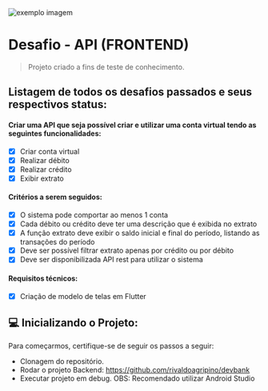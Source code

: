 <img src="https://acontecendoaqui.com.br/wp-content/uploads/2019/05/grupo_nexxera.jpg" alt="exemplo imagem">

# Desafio - API (FRONTEND)

> Projeto criado a fins de teste de conhecimento.

## Listagem de todos os desafios passados e seus respectivos status:

#### Criar uma API que seja possível criar e utilizar uma conta virtual tendo as seguintes funcionalidades:
- [x] Criar conta virtual
- [x] Realizar débito
- [x] Realizar crédito
- [x] Exibir extrato

#### Critérios a serem seguidos:
- [x] O sistema pode comportar ao menos 1 conta
- [x] Cada débito ou crédito deve ter uma descrição que é exibida no extrato
- [x] A função extrato deve exibir o saldo inicial e final do período, listando as transações do período
- [x] Deve ser possível filtrar extrato apenas por crédito ou por débito
- [x] Deve ser disponibilizada API rest para utilizar o sistema

#### Requisitos técnicos:
- [x] Criação de modelo de telas em Flutter

## 💻 Inicializando o Projeto:

Para começarmos, certifique-se de seguir os passos a seguir:
* Clonagem do repositório.
* Rodar o projeto Backend: https://github.com/rivaldoagripino/devbank
* Executar projeto em debug. OBS: Recomendado utilizar Android Studio
